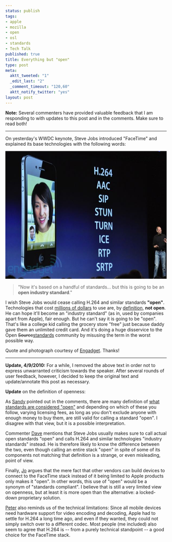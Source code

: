 ```yaml
--- 
status: publish
tags: 
- apple
- mozilla
- open
- osl
- standards
- Tech Talk
published: true
title: Everything but "open"
type: post
meta: 
  aktt_tweeted: "1"
  _edit_last: "2"
  _comment_timeout: "120,60"
  aktt_notify_twitter: "yes"
layout: post
---
```

<strong>Note:</strong> Several commenters have provided valuable feedback that I am responding to with updates to this post and in the comments. Make sure to read both!
<hr />

On yesterday's WWDC keynote, Steve Jobs introduced "FaceTime" and explained its base technologies with the following words:

<img src="/media/wp/2010/06/engadget-apple-wwdc-2010-open.jpg" alt="" title="Engadget: Apple WWDC 2010 Keynote" width="600" height="398" class="alignnone size-full wp-image-2781" />

<blockquote>"Now it's based on a handful of standards... but this is going to be an <strong>open industry standard</strong>."</blockquote>

I wish Steve Jobs would cease calling H.264 and similar standards <strong>"open"</strong>. Technologies that cost <a href="http://shaver.off.net/diary/2010/01/23/html5-video-and-codecs/">millions of dollars</a> to use are, by <a href="http://en.wikipedia.org/wiki/Open_standard">definition</a>, <strong>not open</strong>. He can hope it'll become an "industry standard" (as in, used by companies apart from Apple), fair enough. But he can't say it is going to be "open". That's like a college kid calling the grocery store "free" just because daddy gave them an unlimited credit card. And it's doing a huge disservice to the Open <del datetime="2010-06-09T11:42:29+00:00">Source</del><ins datetime="2010-06-09T11:42:29+00:00">standards</ins> community by misusing the term in the worst possible way.

<p class="credits">Quote and photograph courtesy of <a href="http://www.engadget.com/2010/06/07/steve-jobs-live-from-wwdc-2010/">Engadget</a>. Thanks!</p>

<hr />

<strong>Update, 4/9/2010:</strong> For a while, I removed the above text in order not to express unwarranted criticism towards the speaker. After several rounds of user feedback, however, I decided to keep the original text and update/annotate this post as necessary.

<strong>Update</strong> on the definition of openness:

As <a href="http://fredericiana.com/2010/06/08/everything-but-open/#comment-263142">Sandy</a> pointed out in the comments, there are many definition of <a href="http://en.wikipedia.org/wiki/Open_standard">what standards are considered "open"</a> and depending on which of these you follow, varying licensing fees, as long as you don't exclude anyone with enough money to buy them, are still valid for calling a standard "open". I disagree with that view, but it is a possible interpretation.

Commenter <a href="http://fredericiana.com/2010/06/08/everything-but-open/#comment-263160">Dave</a> mentions that Steve Jobs usually makes sure to call actual open standards "open" and calls H.264 and similar technologies "industry standards" instead. He is therefore likely to know the difference between the two, even though calling an entire stack "open" in spite of some of its components not matching that definition is a strange, or even misleading, point of view.

Finally, <a href="http://fredericiana.com/2010/06/08/everything-but-open/#comment-263155">Jo</a> argues that the mere fact that other vendors can build devices to connect to the FaceTime stack instead of it being limited to Apple products only makes it "open". In other words, this use of "open" would be a synonym of "standards compliant". I believe that is still a very limited view on openness, but at least it is more open than the alternative: a locked-down proprietary solution.

<a href="http://fredericiana.com/2010/06/08/everything-but-open/#comment-263152">Peter</a> also reminds us of the technical limitations: Since all mobile devices need hardware support for video encoding and decoding, Apple had to settle for H.264 a long time ago, and even if they wanted, they could not simply switch over to a different codec. Most people (me included) also seem to agree that H.264 is -- from a purely technical standpoint -- a good choice for the FaceTime stack.

